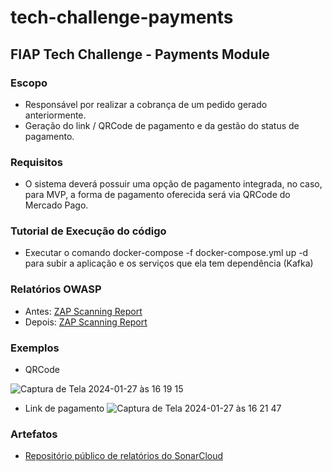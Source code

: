 # tech-challenge-payments
## FIAP Tech Challenge - Payments Module


### Escopo

- Responsável por realizar a cobrança de um pedido gerado anteriormente.
- Geração do link / QRCode de pagamento e da gestão do status de pagamento.

### Requisitos

- O sistema deverá possuir uma opção de pagamento integrada, no caso, para MVP, a forma de pagamento oferecida será via QRCode do Mercado Pago.

### Tutorial de Execução do código

- Executar o comando docker-compose -f docker-compose.yml up -d para subir a aplicação e os serviços que ela tem dependência (Kafka)

### Relatórios OWASP

- Antes: [ZAP Scanning Report](https://github.com/juliapcosta97/tech-challenge-payments/blob/main/owasp/2024-03-16-ZAP-Report-.html)
- Depois: [ZAP Scanning Report](https://github.com/juliapcosta97/tech-challenge-payments/blob/main/owasp/2024-03-16-ZAP-Report-.html)

### Exemplos

- QRCode

![Captura de Tela 2024-01-27 às 16 19 15](https://github.com/juliapcosta97/tech-challenge-payments/assets/15149920/13ba5400-d68f-4a91-8dfc-930156f2591e)

- Link de pagamento
![Captura de Tela 2024-01-27 às 16 21 47](https://github.com/juliapcosta97/tech-challenge-payments/assets/15149920/9666e014-a507-41ee-aa39-a7205cfae2bb)


### Artefatos
- [Repositório público de relatórios do SonarCloud](https://sonarcloud.io/project/overview?id=juliapcosta97_tech-challenge-payments)



